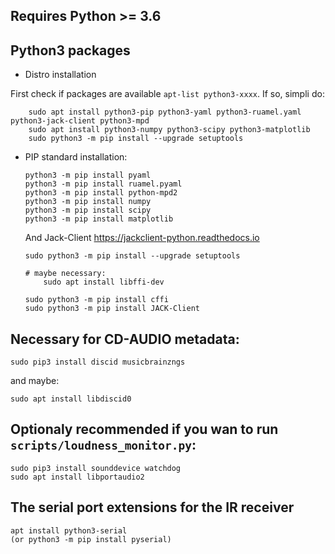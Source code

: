 ## Requires Python >= 3.6

## Python3 packages

- Distro installation

First check if packages are available `apt-list python3-xxxx`. If so, simpli do:

```
    sudo apt install python3-pip python3-yaml python3-ruamel.yaml python3-jack-client python3-mpd
    sudo apt install python3-numpy python3-scipy python3-matplotlib
    sudo python3 -m pip install --upgrade setuptools
```

- PIP standard installation:

    ```
    python3 -m pip install pyaml
    python3 -m pip install ruamel.pyaml
    python3 -m pip install python-mpd2
    python3 -m pip install numpy
    python3 -m pip install scipy
    python3 -m pip install matplotlib
    ```

  And Jack-Client
  https://jackclient-python.readthedocs.io

    ```
    sudo python3 -m pip install --upgrade setuptools
    
    # maybe necessary:
        sudo apt install libffi-dev
    
    sudo python3 -m pip install cffi
    sudo python3 -m pip install JACK-Client
    ```

## Necessary for CD-AUDIO metadata:

    sudo pip3 install discid musicbrainzngs

and maybe:

    sudo apt install libdiscid0

## Optionaly recommended if you wan to run `scripts/loudness_monitor.py`:

    sudo pip3 install sounddevice watchdog
    sudo apt install libportaudio2
    
## The serial port extensions for the IR receiver

    apt install python3-serial
    (or python3 -m pip install pyserial)


